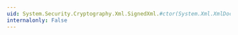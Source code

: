 ```yaml
---
uid: System.Security.Cryptography.Xml.SignedXml.#ctor(System.Xml.XmlDocument)
internalonly: False
---
```


